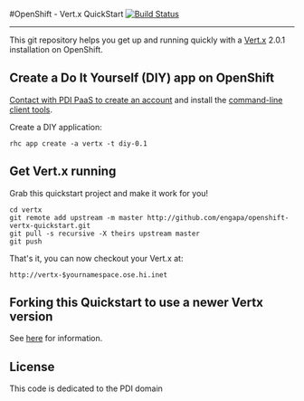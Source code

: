 #OpenShift - Vert.x QuickStart  [![Build Status](https://travis-ci.org/engapa/openshift-vertx-quickstart.png)](https://travis-ci.org/engapa/openshift-vertx-quickstart)
***

This git repository helps you get up and running quickly with a [Vert.x](https://github.com/purplefox/vert.x) 2.0.1 installation on OpenShift.

Create a Do It Yourself (DIY) app on OpenShift
----------------------------------------------
<a href="mailto:engapa@aurigae.com">Contact with PDI PaaS to create an account</a> and install the <a href="https://www.openshift.com/get-started">command-line client tools</a>.

Create a DIY application:

    rhc app create -a vertx -t diy-0.1

Get Vert.x running
----------------------------
Grab this quickstart project and make it work for you!

    cd vertx
    git remote add upstream -m master http://github.com/engapa/openshift-vertx-quickstart.git
    git pull -s recursive -X theirs upstream master
    git push

That's it, you can now checkout your Vert.x at:

    http://vertx-$yournamespace.ose.hi.inet


Forking this Quickstart to use a newer Vertx version
-----------------------------------------------------
See [here](HowToUpdate.md) for information.

License
-------
This code is dedicated to the PDI domain
